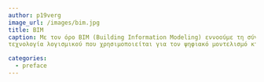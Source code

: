 ```yaml
---
author: p19verg
image_url: /images/bim.jpg
title: BIM
caption: Με τον όρο BIM (Building Information Modeling) εννοούμε τη σύγχρονη
τεχνολογία λογισμικού που χρησιμοποιείται για τον ψηφιακό μοντελισμό κτιρίων σε τρισδιάστατο χώρο με φυσικά χαρακτηριστικά όπως φυσικές δυνάμεις και αντοχή¨σκελετού κτιρίων.  .

categories:
  - preface
---
```

